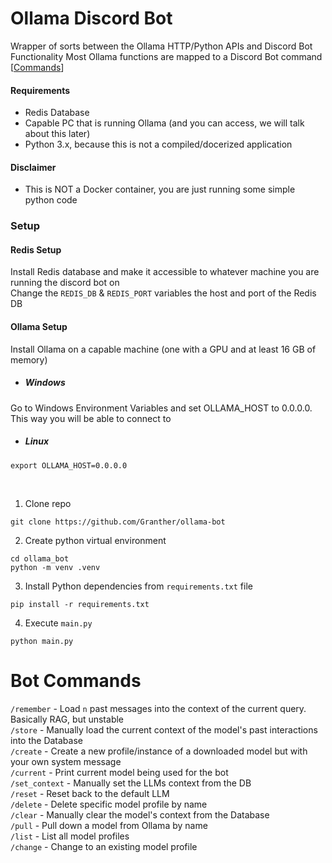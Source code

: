 # Ollama Discord Bot <br>
Wrapper of sorts between the Ollama HTTP/Python APIs and Discord Bot Functionality
Most Ollama functions are mapped to a Discord Bot command [[Commands](#Bot_Commands)]

#### Requirements <br>
- Redis Database
- Capable PC that is running Ollama (and you can access, we will talk about this later)
- Python 3.x, because this is not a compiled/docerized application

#### Disclaimer <br>
- This is NOT a Docker container, you are just running some simple python code

### Setup <br>

#### Redis Setup
Install Redis database and make it accessible to whatever machine you are running the discord bot on <br>
Change the `REDIS_DB` & `REDIS_PORT` variables the host and port of the Redis DB <br>

#### Ollama Setup
Install Ollama on a capable machine (one with a GPU and at least 16 GB of memory)
- ##### Windows
Go to Windows Environment Variables and set OLLAMA_HOST to 0.0.0.0. This way you will be able to connect to

- ##### Linux
```
export OLLAMA_HOST=0.0.0.0
```
<br>

1. Clone repo <br>
``` 
git clone https://github.com/Granther/ollama-bot
```
2. Create python virtual environment <br>
```
cd ollama_bot
python -m venv .venv
```
3. Install Python dependencies from `requirements.txt` file <br>
```
pip install -r requirements.txt
```
4. Execute `main.py` <br>
```
python main.py
```

# Bot Commands <br>
`/remember` - Load `n` past messages into the context of the current query. Basically RAG, but unstable <br>
`/store` - Manually load the current context of the model's past interactions into the Database <br>
`/create` - Create a new profile/instance of a downloaded model but with your own system message <br>
`/current` - Print current model being used for the bot <br>
`/set_context` - Manually set the LLMs context from the DB <br>
`/reset` - Reset back to the default LLM <br>
`/delete` - Delete specific model profile by name <br>
`/clear` - Manually clear the model's context from the Database <br>
`/pull` - Pull down a model from Ollama by name <br>
`/list` - List all model profiles <br>
`/change` - Change to an existing model profile <br>
